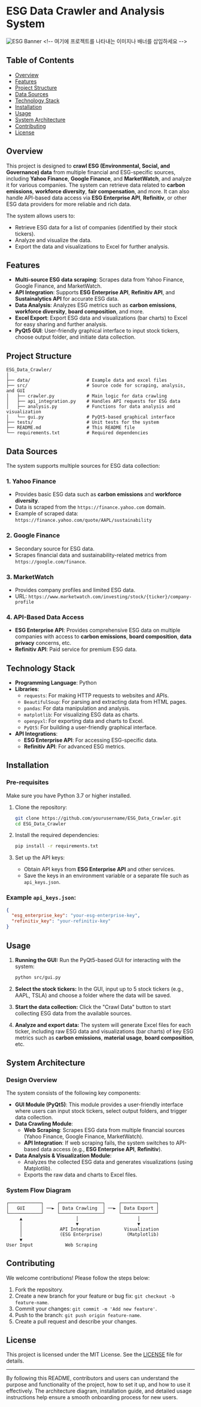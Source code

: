 

# ESG Data Crawler and Analysis System

![ESG Banner]([https://yourimageurl.com](https://www.complilaw.com/wp-content/uploads/2023/09/AdobeStock_573355954-1.jpeg)) <!-- 여기에 프로젝트를 나타내는 이미지나 배너를 삽입하세요 -->

## **Table of Contents**
- [Overview](#overview)
- [Features](#features)
- [Project Structure](#project-structure)
- [Data Sources](#data-sources)
- [Technology Stack](#technology-stack)
- [Installation](#installation)
- [Usage](#usage)
- [System Architecture](#system-architecture)
- [Contributing](#contributing)
- [License](#license)

## **Overview**
This project is designed to **crawl ESG (Environmental, Social, and Governance) data** from multiple financial and ESG-specific sources, including **Yahoo Finance**, **Google Finance**, and **MarketWatch**, and analyze it for various companies. The system can retrieve data related to **carbon emissions**, **workforce diversity**, **fair compensation**, and more. It can also handle API-based data access via **ESG Enterprise API**, **Refinitiv**, or other ESG data providers for more reliable and rich data.

The system allows users to:
- Retrieve ESG data for a list of companies (identified by their stock tickers).
- Analyze and visualize the data.
- Export the data and visualizations to Excel for further analysis.

## **Features**
- **Multi-source ESG data scraping**: Scrapes data from Yahoo Finance, Google Finance, and MarketWatch.
- **API Integration**: Supports **ESG Enterprise API**, **Refinitiv API**, and **Sustainalytics API** for accurate ESG data.
- **Data Analysis**: Analyzes ESG metrics such as **carbon emissions**, **workforce diversity**, **board composition**, and more.
- **Excel Export**: Export ESG data and visualizations (bar charts) to Excel for easy sharing and further analysis.
- **PyQt5 GUI**: User-friendly graphical interface to input stock tickers, choose output folder, and initiate data collection.

## **Project Structure**
```
ESG_Data_Crawler/
│
├── data/                     # Example data and excel files
├── src/                      # Source code for scraping, analysis, and GUI
│   ├── crawler.py            # Main logic for data crawling
│   ├── api_integration.py    # Handles API requests for ESG data
│   ├── analysis.py           # Functions for data analysis and visualization
│   └── gui.py                # PyQt5-based graphical interface
├── tests/                    # Unit tests for the system
├── README.md                 # This README file
└── requirements.txt          # Required dependencies
```

## **Data Sources**
The system supports multiple sources for ESG data collection:

### 1. **Yahoo Finance**
   - Provides basic ESG data such as **carbon emissions** and **workforce diversity**.
   - Data is scraped from the `https://finance.yahoo.com` domain.
   - Example of scraped data: `https://finance.yahoo.com/quote/AAPL/sustainability`

### 2. **Google Finance**
   - Secondary source for ESG data.
   - Scrapes financial data and sustainability-related metrics from `https://google.com/finance`.

### 3. **MarketWatch**
   - Provides company profiles and limited ESG data.
   - URL: `https://www.marketwatch.com/investing/stock/{ticker}/company-profile`

### 4. **API-Based Data Access**
   - **ESG Enterprise API**: Provides comprehensive ESG data on multiple companies with access to **carbon emissions**, **board composition**, **data privacy** concerns, etc.
   - **Refinitiv API**: Paid service for premium ESG data.

## **Technology Stack**
- **Programming Language**: Python
- **Libraries**:
  - `requests`: For making HTTP requests to websites and APIs.
  - `BeautifulSoup`: For parsing and extracting data from HTML pages.
  - `pandas`: For data manipulation and analysis.
  - `matplotlib`: For visualizing ESG data as charts.
  - `openpyxl`: For exporting data and charts to Excel.
  - `PyQt5`: For building a user-friendly graphical interface.
- **API Integrations**:
  - **ESG Enterprise API**: For accessing ESG-specific data.
  - **Refinitiv API**: For advanced ESG metrics.

## **Installation**

### **Pre-requisites**
Make sure you have Python 3.7 or higher installed.

1. Clone the repository:

   ```bash
   git clone https://github.com/yourusername/ESG_Data_Crawler.git
   cd ESG_Data_Crawler
   ```

2. Install the required dependencies:

   ```bash
   pip install -r requirements.txt
   ```

3. Set up the API keys:
   - Obtain API keys from **ESG Enterprise API** and other services.
   - Save the keys in an environment variable or a separate file such as `api_keys.json`.

### Example `api_keys.json`:
```json
{
  "esg_enterprise_key": "your-esg-enterprise-key",
  "refinitiv_key": "your-refinitiv-key"
}
```

## **Usage**

1. **Running the GUI:**
   Run the PyQt5-based GUI for interacting with the system:
   ```bash
   python src/gui.py
   ```

2. **Select the stock tickers:**
   In the GUI, input up to 5 stock tickers (e.g., AAPL, TSLA) and choose a folder where the data will be saved.

3. **Start the data collection:**
   Click the "Crawl Data" button to start collecting ESG data from the available sources.

4. **Analyze and export data:**
   The system will generate Excel files for each ticker, including raw ESG data and visualizations (bar charts) of key ESG metrics such as **carbon emissions**, **material usage**, **board composition**, etc.

## **System Architecture**

### **Design Overview**

The system consists of the following key components:

- **GUI Module (PyQt5)**: This module provides a user-friendly interface where users can input stock tickers, select output folders, and trigger data collection.
- **Data Crawling Module**:
   - **Web Scraping**: Scrapes ESG data from multiple financial sources (Yahoo Finance, Google Finance, MarketWatch).
   - **API Integration**: If web scraping fails, the system switches to API-based data access (e.g., **ESG Enterprise API**, **Refinitiv**).
- **Data Analysis & Visualization Module**:
   - Analyzes the collected ESG data and generates visualizations (using Matplotlib).
   - Exports the raw data and charts to Excel files.

### **System Flow Diagram**

```plaintext
┌────────────┐     ┌────────────────┐     ┌─────────────┐
│   GUI      │ ──► │ Data Crawling  │ ──► │ Data Export │
└────────────┘     └────────────────┘     └─────────────┘
     ▲                    │                      │
     │                    ▼                      ▼
     │              API Integration         Visualization
     │              (ESG Enterprise)         (Matplotlib)
     ▼                    
User Input            Web Scraping                
```

## **Contributing**
We welcome contributions! Please follow the steps below:

1. Fork the repository.
2. Create a new branch for your feature or bug fix: `git checkout -b feature-name`.
3. Commit your changes: `git commit -m 'Add new feature'`.
4. Push to the branch: `git push origin feature-name`.
5. Create a pull request and describe your changes.

## **License**
This project is licensed under the MIT License. See the [LICENSE](LICENSE) file for details.

---

By following this README, contributors and users can understand the purpose and functionality of the project, how to set it up, and how to use it effectively. The architecture diagram, installation guide, and detailed usage instructions help ensure a smooth onboarding process for new users.
